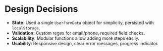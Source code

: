 # Design Decisions
- **State**: Used a single `UserFormData` object for simplicity, persisted with `localStorage`.
- **Validation**: Custom regex for email/phone, required field checks.
- **Scalability**: Modular functions allow adding more steps easily.
- **Usability**: Responsive design, clear error messages, progress indicator.